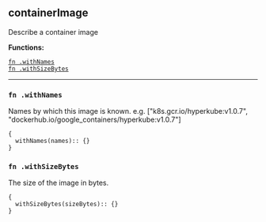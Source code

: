 
## containerImage
Describe a container image

**Functions:**

[`fn .withNames`](#fn-withnames)  
[`fn .withSizeBytes`](#fn-withsizebytes)  

---


### `fn .withNames`
Names by which this image is known. e.g. ["k8s.gcr.io/hyperkube:v1.0.7", "dockerhub.io/google_containers/hyperkube:v1.0.7"]
```jsonnet
{
  withNames(names):: {}
}
```

### `fn .withSizeBytes`
The size of the image in bytes.
```jsonnet
{
  withSizeBytes(sizeBytes):: {}
}
```

